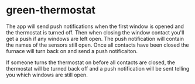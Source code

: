 # green-thermostat

The app will send push notifications when the first window is opened and the thermostat is turned off. Then when closing the window contact you'll get a push if any windows are left open. 
The push notification will contain the names of the sensors still open.  Once all contacts have been closed the furnace will turn back on and send a push notificaiton.

If someone turns the thermostat on before all contacts are closed, the thermostat will be turned back off and a push notification will be sent telling you which windows are still open.
